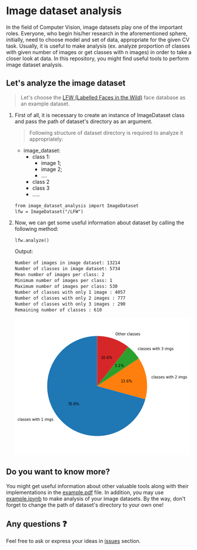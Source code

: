 # Image dataset analysis

In the field of Computer Vision, image datasets play one of the important roles. Everyone, who begin his/her research in the aforementioned sphere, initially, need to choose model and set of data, appropriate for the given CV task. Usually, it is useful to make analysis (ex. analyze proportion of classes with given number of images or get classes with n images) in order to take a closer look at data. In this repository, you might find useful tools to perform image dataset analysis.


## Let's analyze the image dataset

>Let's choose the [LFW (Labelled Faces in the Wild)](http://vis-www.cs.umass.edu/lfw/) face database as an example dataset.


1) First of all, it is necessary to create an instance of ImageDataset class and pass the path of dataset's directory as an argument.

   >Following structure of dataset directory is required to analyze it appropriately:
    - image_dataset:
        - class 1:
            - image 1;
            - image 2;
            - ....
        - class 2
        - class 3
        - .....
   
   
   ```   
   from image_dataset_analysis import ImageDataset
   lfw = ImageDataset("/LFW")   
   ```
2) Now, we can get some useful information about dataset by calling the following method:
   
   ```
   lfw.analyze()
   ```
   
   Output:
   
   ```
   Number of images in image dataset: 13214
   Number of classes in image dataset: 5734
   Mean number of images per class: 2
   Minimum number of images per class: 1
   Maximum number of images per class: 530
   Number of classes with only 1 image : 4057
   Number of classes with only 2 images : 777
   Number of classes with only 3 images : 290
   Remaining number of classes : 610
   ```
   ![proportion of images](/example/images/analyze_output.png)
   
## Do you want to know more?
You might get useful information about other valuable tools along with their implementations in the [example.pdf](https://github.com/SamandarYokubov/image_dataset_analysis/blob/main/example/example.pdf) file.
In addition, you may use [example.ipynb](https://github.com/SamandarYokubov/image_dataset_analysis/blob/main/example.ipynb) to make analysis of your image datasets. By the way, don't forget to change the path of dataset's directory to your own one!

##  Any questions :question:
Feel free to ask or express your ideas in [issues](https://github.com/SamandarYokubov/image_dataset_analysis/issues) section.

